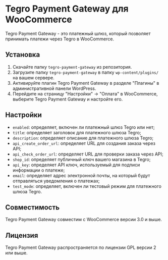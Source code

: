 # Tegro Payment Gateway для WooCommerce

Tegro Payment Gateway - это платежный шлюз, который позволяет принимать платежи через Tegro в WooCommerce.

## Установка

1. Скачайте папку `tegro-payment-gateway` из репозитория.
2. Загрузите папку `tegro-payment-gateway` в папку `wp-content/plugins/` на вашем сервере.
3. Активируйте плагин Tegro Payment Gateway в разделе "Плагины" в административной панели WordPress.
4. Перейдите на страницу "Настройки" -> "Оплата" в WooCommerce, выберите Tegro Payment Gateway и настройте его.

## Настройки

- `enabled`: определяет, включен ли платежный шлюз Tegro или нет;
- `title`: определяет заголовок для платежного шлюза Tegro;
- `description`: определяет описание для платежного шлюза Tegro;
- `api_create_order_url`: определяет URL для создания заказа через API;
- `api_check_order_url`: определяет URL для проверки заказа через API;
- `shop_id`: определяет публичный ключ вашего магазина в Tegro;
- `api_key`: определяет API ключ, используемый для подписи информации о платеже;
- `email`: определяет адрес электронной почты, на который будут отправляться уведомления о платежах;
- `test_mode`: определяет, включен ли тестовый режим для платежного шлюза Tegro.

## Совместимость

Tegro Payment Gateway совместим с WooCommerce версии 3.0 и выше.

## Лицензия

Tegro Payment Gateway распространяется по лицензии GPL версии 2 или выше.
